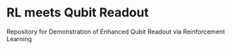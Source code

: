 # RL meets Qubit Readout

Repository for Demonstration of Enhanced Qubit Readout via Reinforcement Learning

